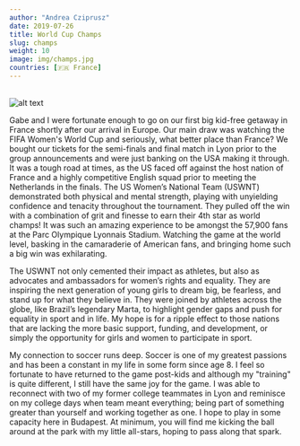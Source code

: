 ```yaml
---
author: "Andrea Cziprusz"
date: 2019-07-26
title: World Cup Champs
slug: champs
weight: 10
image: img/champs.jpg
countries: [🇫🇷 France]
---
```



\
![alt text](/peekaboo.travel/img/champs.jpg "champs")

Gabe and I were fortunate enough to go on our first big kid-free getaway in France shortly after our arrival in Europe. Our main draw was watching the FIFA Women's World Cup and seriously, what better place than France?  We bought our tickets for the semi-finals and final match in Lyon prior to the group announcements and were just banking on the USA making it through. It was a tough road at times, as the US faced off against the host nation of France and a highly competitive English squad prior to meeting the Netherlands in the finals. The US Women’s National Team (USWNT) demonstrated both physical and mental strength, playing with unyielding confidence and tenacity throughout the tournament. They pulled off the win with a combination of grit and finesse to earn their 4th star as world champs! It was such an amazing experience to be amongst the 57,900 fans at the Parc Olympique Lyonnais Stadium.  Watching the game at the world level, basking in the camaraderie of American fans, and bringing home such a big win was exhilarating. 

The USWNT not only cemented their impact as athletes, but also as advocates and ambassadors for women’s rights and equality. They are inspiring the next generation of young girls to dream big, be fearless, and stand up for what they believe in. They were joined by athletes across the globe, like Brazil’s legendary Marta, to highlight gender gaps and push for equality in sport and in life. My hope is for a ripple effect to those nations that are lacking the more basic support, funding, and development, or simply the opportunity for girls and women to participate in sport. 

My connection to soccer runs deep. Soccer is one of my greatest passions and has been a constant in my life in some form since age 8.  I feel so fortunate to have returned to the game post-kids and although my "training" is quite different, I still have the same joy for the game. I was able to reconnect with two of my former college teammates in Lyon and reminisce on my college days when team meant everything; being part of something greater than yourself and working together as one. I hope to play in some capacity here in Budapest. At minimum, you will find me kicking the ball around at the park with my little all-stars, hoping to pass along that spark.
